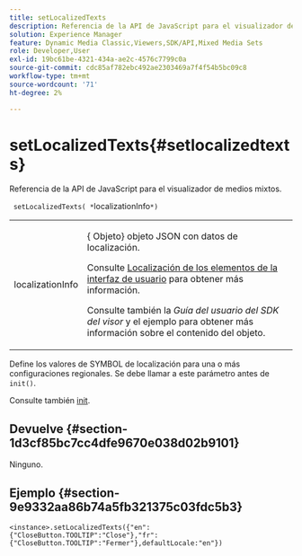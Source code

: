 ```yaml
---
title: setLocalizedTexts
description: Referencia de la API de JavaScript para el visualizador de medios mixtos.
solution: Experience Manager
feature: Dynamic Media Classic,Viewers,SDK/API,Mixed Media Sets
role: Developer,User
exl-id: 19bc61be-4321-434a-ae2c-4576c7799c0a
source-git-commit: cdc85af782ebc492ae2303469a7f4f54b5bc09c8
workflow-type: tm+mt
source-wordcount: '71'
ht-degree: 2%

---
```


# setLocalizedTexts{#setlocalizedtexts}

Referencia de la API de JavaScript para el visualizador de medios mixtos.

` setLocalizedTexts( *`localizationInfo`*)`

<table id="table_896DFF34A68A403DB93A6D597461A573"> 
 <tbody> 
  <tr> 
   <td colname="col1"> <p> <span class="codeph"> <span class="varname"> localizationInfo</span> </span> </p> </td> 
   <td colname="col2"> <p> {<span class="codeph"> Objeto</span>} objeto JSON con datos de localización. </p> <p>Consulte <a href="../../../c-html5-s7-aem-asset-viewers/c-html5-mixedmedia-viewer-about/c-html5-mixedmedia-viewer-localization.md#concept-16262b8096474d6c9c018c3e99110dd1" format="dita" scope="local"> Localización de los elementos de la interfaz de usuario</a> para obtener más información. </p> <p>Consulte también la <i>Guía del usuario del SDK del visor</i> y el ejemplo para obtener más información sobre el contenido del objeto. </p> </td> 
  </tr> 
 </tbody> 
</table>

Define los valores de SYMBOL de localización para una o más configuraciones regionales. Se debe llamar a este parámetro antes de `init()`.

Consulte también [init](../../../c-html5-s7-aem-asset-viewers/c-html5-mixedmedia-viewer-about/c-html5-mixedmedia-viewer-javascriptapiref/r-html5-mixedmedia-javascriptapiref-init.md#reference-bb4428c155e541b79797f96e17c068ae).

## Devuelve {#section-1d3cf85bc7cc4dfe9670e038d02b9101}

Ninguno.

## Ejemplo {#section-9e9332aa86b74a5fb321375c03fdc5b3}

```
<instance>.setLocalizedTexts({"en":{"CloseButton.TOOLTIP":"Close"},"fr":{"CloseButton.TOOLTIP":"Fermer"},defaultLocale:"en"})
```
